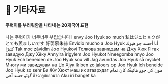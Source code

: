 # 🎸 기타자료

#### 주혁이를 부러워함을 나타내는 20개국어 표현

나는 주혁이가 너무너무 부럽습니다 I envy Joo Hyuk so much 私はジュヒョクがとても羨ましいです 好羡慕朱赫 Envidio mucho a Joo Hyuk أنا أحسد جو هيوك كثيرًا Tak moc závidím Joo Hyukovi Толкова завиждам на Джу Хюк Я так завидую Джу Хёку Annyira irigylem Joo Hyukot Nneegomba nnyo Joo Hyuk Ech beneiden de Joo Hyuk sou vill Jag avundas Joo Hyuk så mycket Многу ми завидувам на Џо Хјук Ik ben zo jaloers op Joo Hyuk Ich beneide Joo Hyuk so sehr Би Жү Хюкт маш их атаархдаг مون کي جوو هائيڪ کان تمام گهڻو حسد آهي อิจฉาจูฮยอกมาก Aku iri banget ka
